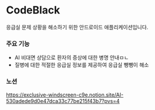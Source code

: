 # CodeBlack
응급실 문제 상황을 해소하기 위한 안드로이드 애플리케이션입니다.

### 주요 기능
- AI 비대면 상담으로 환자의 증상에 대한 병명 안내ㅁㄴ
- 질병에 대한 적절한 응급실 정보를 제공하여 응급실 뺑뺑이 해소

### 노션
https://exclusive-windscreen-c9e.notion.site/AI-530adede9d0e47dca33c77be215f43b7?pvs=4